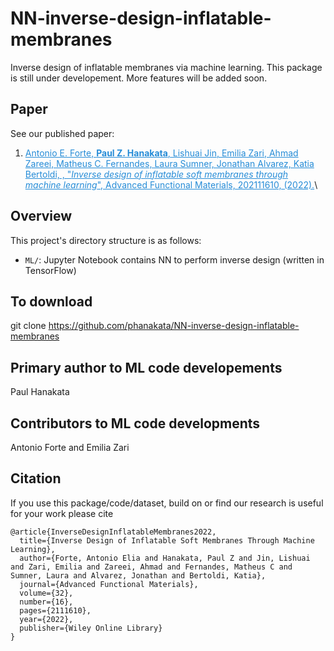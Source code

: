# NN-inverse-design-inflatable-membranes
Inverse design of inflatable membranes via machine learning.
This package is still under developement. More features will be added soon.

## Paper 
See our published paper: 
1. <a href="https://onlinelibrary.wiley.com/doi/abs/10.1002/adfm.202111610" style="color:#268cd7"> Antonio E. Forte, **Paul Z. Hanakata**, Lishuai Jin, Emilia Zari, Ahmad Zareei, Matheus C. Fernandes, Laura Sumner, Jonathan Alvarez, Katia Bertoldi, , "*Inverse design of inflatable soft membranes through machine learning*", Advanced Functional Materials, 202111610, (2022).</a>\\

## Overview 
This project's directory structure is as follows:
* ```ML/```: Jupyter Notebook contains NN to perform inverse design (written in TensorFlow)

## To download 
git clone https://github.com/phanakata/NN-inverse-design-inflatable-membranes

## Primary author to ML code developements 
Paul Hanakata

## Contributors to ML code developments 
Antonio Forte and Emilia Zari 

## Citation

If you use this package/code/dataset, build on  or find our research is useful for your work please cite 
```
@article{InverseDesignInflatableMembranes2022,
  title={Inverse Design of Inflatable Soft Membranes Through Machine Learning},
  author={Forte, Antonio Elia and Hanakata, Paul Z and Jin, Lishuai and Zari, Emilia and Zareei, Ahmad and Fernandes, Matheus C and Sumner, Laura and Alvarez, Jonathan and Bertoldi, Katia},
  journal={Advanced Functional Materials},
  volume={32},
  number={16},
  pages={2111610},
  year={2022},
  publisher={Wiley Online Library}
}

```
